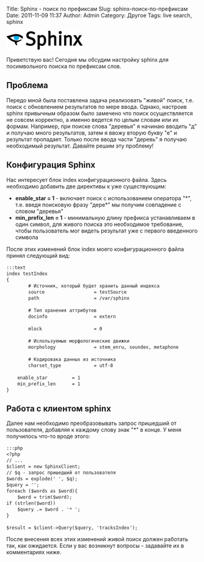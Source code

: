 Title: Sphinx - поиск по префиксам
Slug: sphinx-поиск-по-префиксам
Date: 2011-11-09 11:37
Author: Admin
Category: Другое
Tags: live search, sphinx

![sphinx logo][]

Приветствую вас! Сегодня мы обсудим настройку sphinx для посимвольного
поиска по префиксам слов.

Проблема
--------

Передо мной была поставлена задача реализовать "живой" поиск, т.е. поиск
с обновлением результатов по мере ввода. Однако, настроив sphinx
привычным образом было замечено что поиск осуществляется не совсем
корректно, а именно ведется по целым словам или их формам. Например, при
поиске слова "деревья" я начинаю вводить "д" и получаю много
результатов, затем я ввожу вторую букву "е" и результат пропадает.
Только после ввода части "деревь" я получаю необходимый результат.
Давайте решим эту проблему!

Конфигурация Sphinx
-------------------

Нас интересует блок index конфигурационного файла. Здесь необходимо
добавить две директивы к уже существующим:

-   **enable\_star = 1** - включает поиск с использованием оператора
    "\*", т.е. введя поисковую фразу "дере\*" мы получим совпадение с
    словом "деревья"
-   **min\_prefix\_len = 1** - минимальную длину префикса устанавливаем
    в один символ, для живого поиска это необходимое требование, чтобы
    пользователь мог видеть результат уже с первого введенного символа

После этих изменений блок index моего конфигурационного файла принял
следующий вид:

	:::text
	index testIndex
	{
	        # Источник, который будет хранить данный индекса
	        source                  = testSource
	        path                    = /var/sphinx
	 
	        # Тип хранения аттрибутов
	        docinfo                 = extern
	 
	        mlock                   = 0
	 
	        # Используемые морфологические движки
	        morphology              = stem_enru, soundex, metaphone
	 
	        # Кодировака данных из источника        
	        charset_type            = utf-8
	 
		enable_star 		= 1
		min_prefix_len		= 1
	}

Работа с клиентом sphinx
------------------------

Далее нам необходимо преобразовывать запрос пришедший от пользователя,
добавляя к каждому слову знак "\*" в конце. У меня получилось что-то
вроде этого:

	:::php
	<?php
	// ...
	$client = new SphinxClient;
    // $q - запрос пришедший от пользователя
    $words = explode(' ', $q);
    $query = '';
    foreach ($words as $word){
        $word = trim($word);
    if (strlen($word))
        $query .= $word . '* ';
    }
 
    $result = $client->Query($query, 'tracksIndex');

После внесения всех этих изменений живой поиск должен работать так, как
ожидается. Если у вас возникнут вопросы - задавайте их в комментариях
ниже.

  [sphinx logo]: /media/2011/11/sphinx.jpg
    "sphinx logo"
